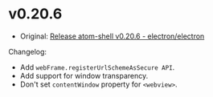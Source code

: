 # v0.20.6

* Original: [Release atom-shell v0.20.6 - electron/electron](https://github.com/electron/electron/releases/tag/v0.20.6)

Changelog:

* Add `webFrame.registerUrlSchemeAsSecure API`.
* Add support for window transparency.
* Don't set `contentWindow` property for `<webview>`.
